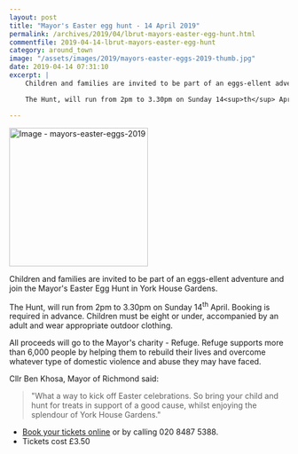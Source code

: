 ```yaml
---
layout: post
title: "Mayor's Easter egg hunt - 14 April 2019"
permalink: /archives/2019/04/lbrut-mayors-easter-egg-hunt.html
commentfile: 2019-04-14-lbrut-mayors-easter-egg-hunt
category: around_town
image: "/assets/images/2019/mayors-easter-eggs-2019-thumb.jpg"
date: 2019-04-14 07:31:10
excerpt: |
    Children and families are invited to be part of an eggs-ellent adventure and join the Mayor's Easter Egg Hunt in York House Gardens.

    The Hunt, will run from 2pm to 3.30pm on Sunday 14<sup>th</sup> April. Booking is required in advance. Children must be eight or under, accompanied by an adult and wear appropriate outdoor clothing.

---
```

<a href="/assets/images/2019/mayors-easter-eggs-2019.jpg" title="Click for a larger image"><img src="/assets/images/2019/mayors-easter-eggs-2019-thumb.jpg" width="250" alt="Image - mayors-easter-eggs-2019"  class="photo right"/></a>

Children and families are invited to be part of an eggs-ellent adventure and join the Mayor's Easter Egg Hunt in York House Gardens.

The Hunt, will run from 2pm to 3.30pm on Sunday 14<sup>th</sup> April. Booking is required in advance. Children must be eight or under, accompanied by an adult and wear appropriate outdoor clothing.

All proceeds will go to the Mayor's charity - Refuge. Refuge supports more than 6,000 people by helping them to rebuild their lives and overcome whatever type of domestic violence and abuse they may have faced.

Cllr Ben Khosa, Mayor of Richmond said:

> "What a way to kick off Easter celebrations. So bring your child and hunt for treats in support of a good cause, whilst enjoying the splendour of York House Gardens."


- [Book your tickets online](https://www.richmond.gov.uk/mayors_charities) or by calling 020 8487 5388.
- Tickets cost &pound;3.50
